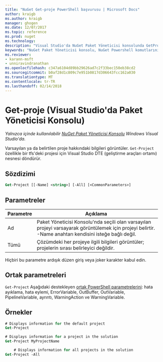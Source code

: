 ```yaml
---
title: "NuGet Get-proje PowerShell başvurusu | Microsoft Docs"
author: kraigb
ms.author: kraigb
manager: ghogen
ms.date: 12/07/2017
ms.topic: reference
ms.prod: nuget
ms.technology: 
description: "Visual Studio'da NuGet Paket Yöneticisi konsolunda GetProject PowerShell komut başvurusu."
keywords: "NuGet Paket Yöneticisi konsolu, NuGet Powershell komutlarını NuGet Powershell başvurusu, Get-proje"
ms.reviewer:
- karann-msft
- unniravindranathan
ms.openlocfilehash: c347a6104d89bb29626ad7c2f33bec150eb38cd2
ms.sourcegitcommit: b0af28d1c809c7e951b0817d306643fcc162a030
ms.translationtype: MT
ms.contentlocale: tr-TR
ms.lasthandoff: 02/14/2018
---
```

# <a name="get-project-package-manager-console-in-visual-studio"></a>Get-proje (Visual Studio'da Paket Yöneticisi Konsolu)

*Yalnızca içinde kullanılabilir [NuGet Paket Yöneticisi Konsolu](package-manager-console.md) Windows Visual Studio'da.*

Varsayılan ya da belirtilen proje hakkındaki bilgileri görüntüler. `Get-Project` özellikle bir tfs'deki projesi için Visual Studio DTE (geliştirme araçları ortamı) nesnesi döndürür.

## <a name="syntax"></a>Sözdizimi

```ps
Get-Project [[-Name] <string>] [-All] [<CommonParameters>]
```

## <a name="parameters"></a>Parametreler

| Parametre | Açıklama |
| --- | --- |
| Ad | Paket Yöneticisi Konsolu'nda seçili olan varsayılan projeyi varsayarak görüntülemek için projeyi belirtir. -Name anahtarı kendisini isteğe bağlı değil. |
| Tümü | Çözümdeki her projeye ilgili bilgileri görüntüler; projelerin sırası belirleyici değildir. |

Hiçbiri bu parametre ardışık düzen giriş veya joker karakter kabul edin.

## <a name="common-parameters"></a>Ortak parametreleri

`Get-Project` Aşağıdaki destekleyen [ortak PowerShell parametrelerini](http://go.microsoft.com/fwlink/?LinkID=113216): hata ayıklama, hata eylemi, ErrorVariable, OutBuffer, OutVariable, PipelineVariable, ayrıntı, WarningAction ve WarningVariable.

## <a name="examples"></a>Örnekler

```ps
# Displays information for the default project
Get-Project

# Displays information for a project in the solution
Get-Project MyProjectName

    # Displays information for all projects in the solution
Get-Project -All
```